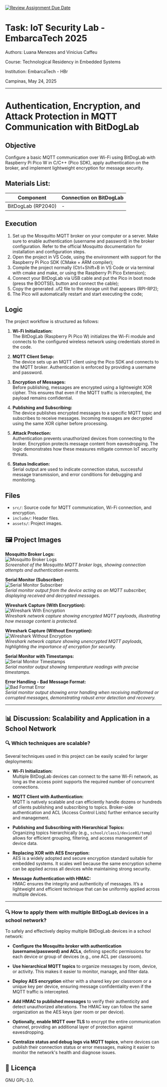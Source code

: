 [![Review Assignment Due Date](https://classroom.github.com/assets/deadline-readme-button-22041afd0340ce965d47ae6ef1cefeee28c7c493a6346c4f15d667ab976d596c.svg)](https://classroom.github.com/a/G8V_0Zaq)

# Task: IoT Security Lab - EmbarcaTech 2025

Authors: Luana Menezes and Vinicius Caffeu

Course: Technological Residency in Embedded Systems

Institution: EmbarcaTech - HBr

Campinas, May 24, 2025

---

# Authentication, Encryption, and Attack Protection in MQTT Communication with BitDogLab


## Objective

Configure a basic MQTT communication over Wi-Fi using BitDogLab with Raspberry Pi Pico W in C/C++ (Pico SDK), apply authentication on the broker, and implement lightweight encryption for message security.


## Materials List:

| Component             | Connection on BitDogLab       |
|-----------------------|-------------------------------|
| BitDogLab (RP2040)    | -                             |


## Execution

1. Set up the Mosquitto MQTT broker on your computer or a server. Make sure to enable authentication (username and password) in the broker configuration. Refer to the official Mosquitto documentation for installation and configuration steps.
2. Open the project in VS Code, using the environment with support for the Raspberry Pi Pico SDK (CMake + ARM compiler);  
3. Compile the project normally (Ctrl+Shift+B in VS Code or via terminal with cmake and make, or using the Raspberry Pi Pico Extension);  
4. Connect your BitDogLab via USB cable and put the Pico in boot mode (press the BOOTSEL button and connect the cable);  
5. Copy the generated .uf2 file to the storage unit that appears (RPI-RP2);  
6. The Pico will automatically restart and start executing the code;


## Logic

The project workflow is structured as follows:

1. **Wi-Fi Initialization:**  
   The BitDogLab (Raspberry Pi Pico W) initializes the Wi-Fi module and connects to the configured wireless network using credentials stored in the code.

2. **MQTT Client Setup:**  
   The device sets up an MQTT client using the Pico SDK and connects to the MQTT broker. Authentication is enforced by providing a username and password.

3. **Encryption of Messages:**  
   Before publishing, messages are encrypted using a lightweight XOR cipher. This ensures that even if the MQTT traffic is intercepted, the payload remains confidential.

4. **Publishing and Subscribing:**  
   The device publishes encrypted messages to a specific MQTT topic and subscribes to receive messages. Incoming messages are decrypted using the same XOR cipher before processing.

5. **Attack Protection:**  
   Authentication prevents unauthorized devices from connecting to the broker. Encryption protects message content from eavesdropping. The logic demonstrates how these measures mitigate common IoT security threats.

6. **Status Indication:**  
   Serial output are used to indicate connection status, successful message transmission, and error conditions for debugging and monitoring.

## Files

- `src/`: Source code for MQTT communication, Wi-Fi connection, and encryption.
- `include/`: Header files.
- `assets/`: Project images.

## 🖼️ Project Images

**Mosquitto Broker Logs:**  
![Mosquitto Broker Logs](assets/mosquitto_logs.png)  
*Screenshot of the Mosquitto MQTT broker logs, showing connection attempts and authentication events.*

**Serial Monitor (Subscriber):**  
![Serial Monitor Subscriber](assets/serial_monitor_subscriber.png)  
*Serial monitor output from the device acting as an MQTT subscriber, displaying received and decrypted messages.*

**Wireshark Capture (With Encryption):**  
![Wireshark With Encryption](assets/wiresharak_com_crypto.png)  
*Wireshark network capture showing encrypted MQTT payloads, illustrating how message content is protected.*

**Wireshark Capture (Without Encryption):**  
![Wireshark Without Encryption](assets/wireshark_sem_cryptografia.png)  
*Wireshark network capture showing unencrypted MQTT payloads, highlighting the importance of encryption for security.*

**Serial Monitor with Timestamps:**  
![Serial Monitor Timestamps](assets/timestamp.png)  
*Serial monitor output showing temperature readings with precise timestamps.*

**Error Handling - Bad Message Format:**  
![Bad Format Error](assets/bad_format.png)  
*Serial monitor output showing error handling when receiving malformed or corrupted messages, demonstrating robust error detection and recovery.*


---

## 📊 Discussion: Scalability and Application in a School Network

### 🔍 Which techniques are scalable?

Several techniques used in this project can be easily scaled for larger deployments:

- **Wi-Fi Initialization:**  
  Multiple BitDogLab devices can connect to the same Wi-Fi network, as long as the access point supports the required number of concurrent connections.

- **MQTT Client with Authentication:**  
  MQTT is natively scalable and can efficiently handle dozens or hundreds of clients publishing and subscribing to topics. Broker-side authentication and ACL (Access Control Lists) further enhance security and management.

- **Publishing and Subscribing with Hierarchical Topics:**  
  Organizing topics hierarchically (e.g., `school/class1/device01/temp`) allows for efficient grouping, filtering, and access management of device data.

- **Replacing XOR with AES Encryption:**  
  AES is a widely adopted and secure encryption standard suitable for embedded systems. It scales well because the same encryption scheme can be applied across all devices while maintaining strong security.

- **Message Authentication with HMAC:**  
  HMAC ensures the integrity and authenticity of messages. It’s a lightweight and efficient technique that can be uniformly applied across multiple devices.

---

### 🔍 How to apply them with multiple BitDogLab devices in a school network?

To safely and effectively deploy multiple BitDogLab devices in a school network:

- **Configure the Mosquitto broker with authentication (username/password) and ACLs**, defining specific permissions for each device or group of devices (e.g., one ACL per classroom).

- **Use hierarchical MQTT topics** to organize messages by room, device, or activity. This makes it easier to monitor, manage, and filter data.

- **Deploy AES encryption** either with a shared key per classroom or a unique key per device, ensuring message confidentiality even if the MQTT traffic is intercepted.

- **Add HMAC to published messages** to verify their authenticity and detect unauthorized alterations. The HMAC key can follow the same organization as the AES keys (per room or per device).

- **Optionally, enable MQTT over TLS** to encrypt the entire communication channel, providing an additional layer of protection against eavesdropping.

- **Centralize status and debug logs via MQTT topics**, where devices can publish their connection status or error messages, making it easier to monitor the network's health and diagnose issues.


## 📜 Licença
GNU GPL-3.0.
